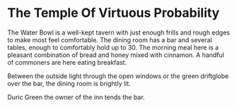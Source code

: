 # The Temple Of Virtuous Probability

The Water Bowl is a well-kept tavern with just enough frills and rough edges to make most feel comfortable. The dining room has a bar and several tables, enough to comfortably hold up to 30. The morning meal here is a pleasant combination of bread and honey mixed with cinnamon. A handful of commoners are here eating breakfast.

Between the outside light through the open windows or the green driftglobe over the bar, the dining room is brightly lit.

Duric Green the owner of the inn tends the bar.
